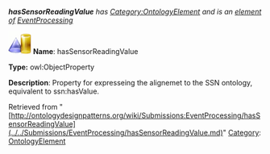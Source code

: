 ___hasSensorReadingValue__ has [Category:OntologyElement](../../Category/OntologyElement.md "Category:OntologyElement") and is an [element of](../../Property/ElementOf.md "Property:ElementOf") [EventProcessing](../../Submissions/EventProcessing.md "Submissions:EventProcessing")_


  




[![ObjectProperty](../../images/thumb/c/c3/ObjectProperty.gif/45px-ObjectProperty.gif)](../../Image/ObjectProperty.gif.md "ObjectProperty")
__Name__: hasSensorReadingValue 


__Type:__ owl:ObjectProperty 


__Description__: Property for expresseing the alignemet to the SSN ontology, equivalent to ssn:hasValue. 





Retrieved from "[http://ontologydesignpatterns.org/wiki/Submissions:EventProcessing/hasSensorReadingValue](../../Submissions/EventProcessing/hasSensorReadingValue.md)"
 [Category](http://ontologydesignpatterns.org/wiki/Special:Categories "Special:Categories"): [OntologyElement](../../Category/OntologyElement.md "Category:OntologyElement")